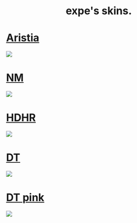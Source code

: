 <h1 align="center">expe's skins.</h1>

# [Aristia](https://github.com/lochlane/skins/raw/main/player/expe/asdfghjkl_[Aristia].osk)
<img src="https://i.imgur.com/jf36PKP.png">

# [NM](https://github.com/lochlane/skins/raw/main/player/expe/asdfghjkl_[NM].osk)
<img src="https://i.imgur.com/g01Ul9b.png">

# [HDHR](https://github.com/lochlane/skins/raw/main/player/expe/asdfghjkl_[HDHR].osk)
<img src="https://i.imgur.com/rH4al0Y.png">

# [DT](https://github.com/lochlane/skins/raw/main/player/expe/asdfghjkl_[DT].osk)
<img src="https://i.imgur.com/HSndI8U.png">

# [DT pink](https://github.com/lochlane/skins/raw/main/player/expe/asdfghjkl_[DT]_pink.osk)
<img src="https://i.imgur.com/6vgPtpG.png">